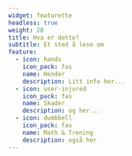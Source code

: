 ```yaml
---
widget: featurette
headless: true
weight: 20
title: Hva er dette?
subtitle: Et sted å lese om
feature:
  - icon: hands
    icon_pack: fas
    name: Hender
    description: Litt info her...
  - icon: user-injured
    icon_pack: fas
    name: Skader
    description: og her...
  - icon: dumbbell
    icon_pack: fas
    name: Math & Trening
    description: også her
---
```

